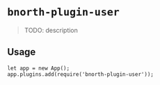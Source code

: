 # `bnorth-plugin-user`

> TODO: description

## Usage

```
let app = new App();
app.plugins.add(require('bnorth-plugin-user'));
```

